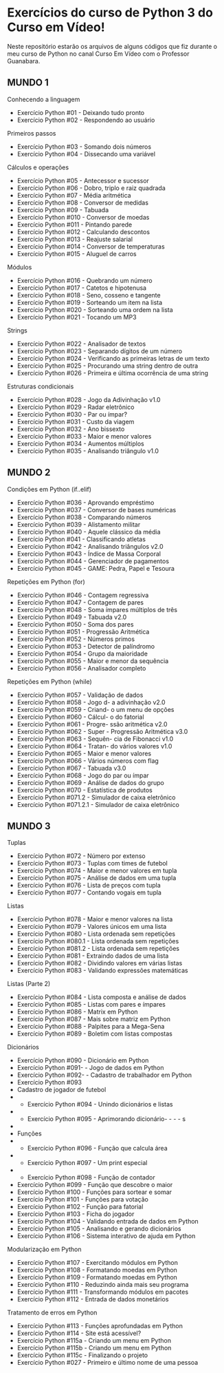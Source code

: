 # Exercícios do curso de Python 3 do Curso em Vídeo!
Neste repositório estarão os arquivos de alguns códigos que fiz durante o meu curso de Python no canal Curso Em Vídeo com o Professor Guanabara.

## MUNDO 1


Conhecendo a linguagem
- Exercício Python #01 - Deixando tudo pronto
- Exercício Python #02 - Respondendo ao usuário

Primeiros passos
- Exercício Python #03 - Somando dois números
- Exercício Python #04 - Dissecando uma variável

Cálculos e operações
- Exercício Python #05 - Antecessor e sucessor
- Exercício Python #06 - Dobro, triplo e raiz quadrada
- Exercício Python #07 - Média aritmética
- Exercício Python #08 - Conversor de medidas
- Exercício Python #09 - Tabuada
- Exercício Python #010 - Conversor de moedas
- Exercício Python #011 - Pintando parede
- Exercício Python #012 - Calculando descontos
- Exercício Python #013 - Reajuste salarial
- Exercício Python #014 - Conversor de temperaturas
- Exercício Python #015 - Aluguel de carros

Módulos
- Exercício Python #016 - Quebrando um número
- Exercício Python #017 - Catetos e hipotenusa
- Exercício Python #018 - Seno, cosseno e tangente
- Exercício Python #019 - Sorteando um item na lista
- Exercício Python #020 - Sorteando uma ordem na lista
- Exercício Python #021 - Tocando um MP3

Strings
- Exercício Python #022 - Analisador de textos
- Exercício Python #023 - Separando dígitos de um número
- Exercício Python #024 - Verificando as primeiras letras de um texto
- Exercício Python #025 - Procurando uma string dentro de outra
- Exercício Python #026 - Primeira e última ocorrência de uma string

Estruturas condicionais
- Exercício Python #028 - Jogo da Adivinhação v1.0
- Exercício Python #029 - Radar eletrônico
- Exercício Python #030 - Par ou ímpar?
- Exercício Python #031 - Custo da viagem
- Exercício Python #032 - Ano bissexto
- Exercício Python #033 - Maior e menor valores
- Exercício Python #034 - Aumentos múltiplos
- Exercício Python #035 - Analisando triângulo v1.0

## MUNDO 2


Condições em Python (if..elif)
- Exercício Python #036 - Aprovando empréstimo
- Exercício Python #037 - Conversor de bases numéricas
- Exercício Python #038 - Comparando números
- Exercício Python #039 - Alistamento militar
- Exercício Python #040 - Aquele clássico da média
- Exercício Python #041 - Classificando atletas
- Exercício Python #042 - Analisando triângulos v2.0
- Exercício Python #043 - Índice de Massa Corporal
- Exercício Python #044 - Gerenciador de pagamentos
- Exercício Python #045 - GAME: Pedra, Papel e Tesoura

Repetições em Python (for)
- Exercício Python #046 - Contagem regressiva
- Exercício Python #047 - Contagem de pares
- Exercício Python #048 - Soma ímpares múltiplos de três
- Exercício Python #049 - Tabuada v2.0
- Exercício Python #050 - Soma dos pares
- Exercício Python #051 - Progressão Aritmética
- Exercício Python #052 - Números primos
- Exercício Python #053 - Detector de palíndromo
- Exercício Python #054 - Grupo da maioridade
- Exercício Python #055 - Maior e menor da sequência
- Exercício Python #056 - Analisador completo

Repetições em Python (while)
- Exercício Python #057 - Validação de dados
- Exercício Python #058 - Jogo d- a adivinhação v2.0
- Exercício Python #059 - Criand- o um menu de opções
- Exercício Python #060 - Cálcul- o do fatorial
- Exercício Python #061 - Progre- ssão aritmética v2.0
- Exercício Python #062 - Super - Progressão Aritmética v3.0
- Exercício Python #063 - Sequên- cia de Fibonacci v1.0
- Exercício Python #064 - Tratan- do vários valores v1.0
- Exercício Python #065 - Maior e menor valores
- Exercício Python #066 - Vários números com flag
- Exercício Python #067 - Tabuada v3.0
- Exercício Python #068 - Jogo do par ou ímpar
- Exercício Python #069 - Análise de dados do grupo
- Exercício Python #070 - Estatística de produtos
- Exercício Python #071.2 - Simulador de caixa eletrônico
- Exercício Python #071.2.1 - Simulador de caixa eletrônico


## MUNDO 3


Tuplas
- Exercício Python #072 - Número por extenso
- Exercício Python #073 - Tuplas com times de futebol
- Exercício Python #074 - Maior e menor valores em tupla
- Exercício Python #075 - Análise de dados em uma tupla
- Exercício Python #076 - Lista de preços com tupla
- Exercício Python #077 - Contando vogais em tupla

Listas
- Exercício Python #078 - Maior e menor valores na lista
- Exercício Python #079 - Valores únicos em uma lista
- Exercício Python #080 - Lista ordenada sem repetições
- Exercício Python #080.1 - Lista ordenada sem repetições
- Exercício Python #081.2 - Lista ordenada sem repetições
- Exercício Python #081 - Extraindo dados de uma lista
- Exercício Python #082 - Dividindo valores em várias listas
- Exercício Python #083 - Validando expressões matemáticas

Listas (Parte 2)
- Exercício Python #084 - Lista composta e análise de dados
- Exercício Python #085 - Listas com pares e ímpares
- Exercício Python #086 - Matrix em Python
- Exercício Python #087 - Mais sobre matriz em Python
- Exercício Python #088 - Palpites para a Mega-Sena
- Exercício Python #089 - Boletim com listas compostas

Dicionários
- Exercício Python #090 - Dicionário em Python
- Exercício Python #091-  - Jogo de dados em Python
- Exercício Python #092-  - Cadastro de trabalhador em Python
- Exercício Python #093
- Cadastro de jogador de futebol
- - Exercício Python #094 - Unindo dicionários e listas
- - Exercício Python #095 - Aprimorando dicionário- - - - 
s
- 
- Funções
- - Exercício Python #096 - Função que calcula área
- - Exercício Python #097 - Um print especial
- - Exercício Python #098 - Função de contador
- Exercício Python #099 - Função que descobre o maior
- Exercício Python #100 - Funções para sortear e somar
- Exercício Python #101 - Funções para votação
- Exercício Python #102 - Função para fatorial
- Exercício Python #103 - Ficha do jogador
- Exercício Python #104 - Validando entrada de dados em Python
- Exercício Python #105 - Analisando e gerando dicionários
- Exercício Python #106 - Sistema interativo de ajuda em Python

Modularização em Python
- Exercício Python #107 - Exercitando módulos em Python
- Exercício Python #108 - Formatando moedas em Python
- Exercício Python #109 - Formatando moedas em Python
- Exercício Python #110 - Reduzindo ainda mais seu programa
- Exercício Python #111 - Transformando módulos em pacotes
- Exercício Python #112 - Entrada de dados monetários

Tratamento de erros em Python
- Exercício Python #113 - Funções aprofundadas em Python
- Exercício Python #114 - Site está acessível?
- Exercício Python #115a - Criando um menu em Python
- Exercício Python #115b - Criando um menu em Python
- Exercício Python #115c - Finalizando o projeto
- Exercício Python #027 - Primeiro e último nome de uma pessoa
